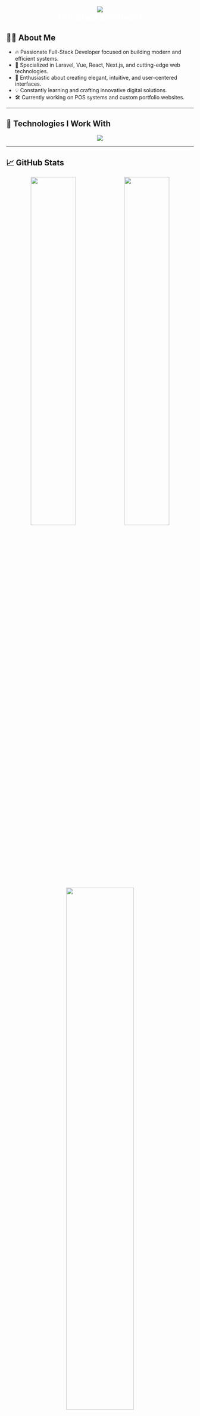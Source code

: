 <!-- Header with vibrant red to black gradient -->
<h1 align="center">
  <img src="https://capsule-render.vercel.app/api?type=waving&color=ff0000,000000&height=200&section=header&text=Raúl%20Andrés%20de%20la%20Rosa%20Gamboa&fontSize=40&fontColor=ffffff&animation=fadeIn" />
  <br />
  <span style="font-size: 22px; color: white;">Full-Stack Developer</span>
</h1>

## 👨‍💻 About Me

- 🔥 Passionate Full-Stack Developer focused on building modern and efficient systems.
- 🧩 Specialized in Laravel, Vue, React, Next.js, and cutting-edge web technologies.
- 🎨 Enthusiastic about creating elegant, intuitive, and user-centered interfaces.
- 💡 Constantly learning and crafting innovative digital solutions.
- 🛠️ Currently working on POS systems and custom portfolio websites.

---

## 🧰 Technologies I Work With

<p align="center"> 
  <a href="https://skillicons.dev"> 
    <img src="https://skillicons.dev/icons?i=laravel,vue,react,nextjs,ts,astro,js,php,flutter,dart,mysql,css,tailwind&theme=dark&perline=6" />
  </a> 
</p>

---

## 📈 GitHub Stats

<div align="center">
  <img src="https://github-readme-stats.vercel.app/api?username=XmetalHaxksX&show_icons=true&theme=radical&count_private=true&hide_border=true" width="49%" />
  <img src="https://github-readme-streak-stats.herokuapp.com?user=XmetalHaxksX&theme=radical&hide_border=true" width="49%" />
  <br />
  <img src="https://github-readme-stats.vercel.app/api/top-langs/?username=XmetalHaxksX&layout=compact&theme=radical&hide_border=true&langs_count=10" width="60%" />
</div>

---

<!-- Footer with inverted gradient -->
<p align="center">
  <img src="https://capsule-render.vercel.app/api?type=waving&color=000000,ff0000&height=120&section=footer"/>
</p>
